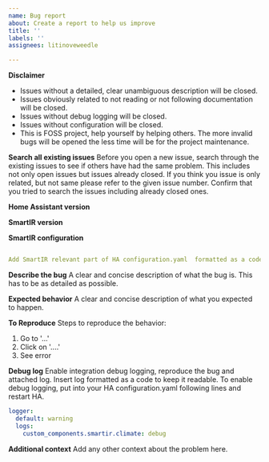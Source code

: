 ```yaml
---
name: Bug report
about: Create a report to help us improve
title: ''
labels: ''
assignees: litinoveweedle

---
```


**Disclaimer**
- Issues without a detailed, clear unambiguous description will be closed.
- Issues obviously related to not reading or not following documentation will be closed.
- Issues without debug logging will be closed.
- Issues without configuration will be closed.
- This is FOSS project, help yourself by helping others. The more invalid bugs will be opened the less time will be for the project maintenance.

**Search all existing issues**
Before you open a new issue, search through the existing issues to see if others have had the same problem. This includes not only open issues but issues already closed. If you think you issue is only related, but not same please refer to the given issue number. Confirm that you tried to search the issues including already closed ones.

**Home Assistant version**

**SmartIR version**

**SmartIR configuration**

```yaml

Add SmartIR relevant part of HA configuration.yaml  formatted as a code here

```

**Describe the bug**
A clear and concise description of what the bug is. This has to be as detailed as possible. 

**Expected behavior**
A clear and concise description of what you expected to happen.
 
**To Reproduce**
Steps to reproduce the behavior:
1. Go to '...'
2. Click on '....'
3. See error

**Debug log**
Enable integration debug logging, reproduce the bug and attached log. Insert log formatted as a code to keep it readable. To enable debug logging, put into your HA configuration.yaml following lines and restart HA.

```yaml
logger:
  default: warning
  logs:
    custom_components.smartir.climate: debug
```

**Additional context**
Add any other context about the problem here.
